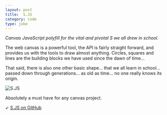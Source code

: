 ```yaml
---
layout: post
title:  S.JS
category: code
type: joke
---
```


*Canvas JavaScript polyfill for the vital and pivotal S we all drew in school.*

The web canvas is a powerful tool, the API is fairly straight forward, and provides us with the tools to draw almost anything. Circles, squares and lines are the building blocks we have used since the dawn of time...

That said, there is also one other basic shape... that we all learn in school... passed down through generations... as old as time... no one really knows its origin.

![S.JS]({{site.url}}/images/s-js-1.png)

Absolutely a must have for any canvas project.

➶ [S.JS on GitHub](https://github.com/tholman/s.js)
